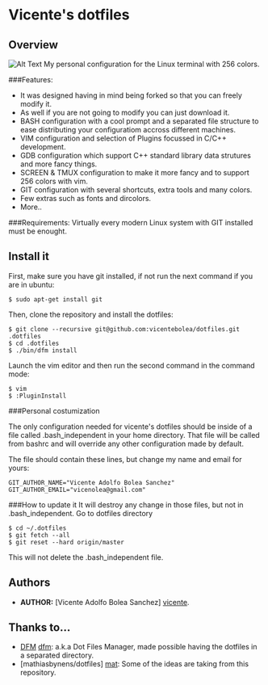 # Vicente's dotfiles

## Overview

![Alt Text](https://raw.github.com/vicentebolea/dotfiles/master/screenshot.gif "ScreenShot")
My personal configuration for the Linux terminal with 256 colors.

###Features:
 - It was designed having in mind being forked so that you can freely modify it.
 - As well if you are not going to modify you can just download it.
 - BASH configuration with a cool prompt and a separated file structure to ease distributing your configuratiom accross different machines.
 - VIM configuration and selection of Plugins focussed in C/C++ development.
 - GDB configuration which support C++ standard library data strutures and more fancy things.
 - SCREEN & TMUX configuration to make it more fancy and to support 256 colors with vim.
 - GIT configuration with several shortcuts, extra tools and many colors.
 - Few extras such as fonts and dircolors.
 - More..

###Requirements:
Virtually every modern Linux system with GIT installed must be enought.

## Install it
First, make sure you have git installed, if not run the next command if you are in ubuntu:

    $ sudo apt-get install git

Then, clone the repository and install the dotfiles:

    $ git clone --recursive git@github.com:vicentebolea/dotfiles.git .dotfiles
    $ cd .dotfiles
    $ ./bin/dfm install

Launch the vim editor and then run the second command in the command mode:

    $ vim
    $ :PluginInstall

###Personal costumization

The only configuration needed for vicente's dotfiles should be inside of a file 
called .bash_independent in your home directory. That file will be called from 
bashrc and will override any other configuration made by default.

The file should contain these lines, but change my name and email for yours:

    GIT_AUTHOR_NAME="Vicente Adolfo Bolea Sanchez"
    GIT_AUTHOR_EMAIL="vicenolea@gmail.com"

###How to update it
It will destroy any change in those files, but not in .bash_independent. Go to dotfiles directory

    $ cd ~/.dotfiles
    $ git fetch --all
    $ git reset --hard origin/master

This will not delete the .bash_independent file.

## Authors
 - __AUTHOR:__ [Vicente Adolfo Bolea Sanchez] [vicente].

## Thanks to...
 - [DFM] [dfm]:                    a.k.a Dot Files Manager, made possible having the dotfiles in a separated directory.
 - [mathiasbynens/dotfiles] [mat]: Some of the ideas are taking from this repository.

<!-- Links -->
[dfm]:     https://github.com/justone/dfm
[mat]:     https://github.com/mathiasbynens/dotfiles
[vicente]: https://github.com/vicentebolea
[dicl]:    http://dicl.unist.ac.kr
